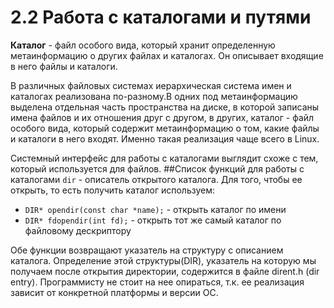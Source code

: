 # 2.2 Работа с каталогами и путями

**Каталог** - файл особого вида, который хранит определенную метаинформацию о других файлах и каталогах. Он описывает входящие в него файлы и каталоги.

В различных файловых системах иерархическая система имен и каталогах реализована по-разному.В одних под метаинформацию выделена отдельная часть пространства на диске, в которой записаны имена файлов и их отношения друг с другом, в других, каталог - файл особого вида, который содержит метаинформацию о том, какие файлы и каталоги в него входят. Именно такая реализация чаще всего в Linux.

Системный интерфейс для работы с каталогами выглядит схоже с тем, который используется для файлов.
##Список функций для работы с каталогами
`dir` - описатель открытого каталога. Для того, чтобы ее открыть, то есть получить каталог используем:
* `DIR* opendir(const char *name);` - открыть каталог по имени
* `DIR* fdopendir(int fd);` - открыть тот же самый каталог по файловому  дескриптору

Обе функции возвращают указатель на структуру с описанием каталога. Определение этой структуры(DIR), указатель на которую мы получаем после открытия директории, содержится в файле dirent.h (dir entry).
Программисту не стоит на нее опираться, т.к. ее реализация зависит от конкретной платформы и версии ОС.
